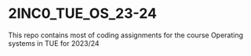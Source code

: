 # 2INC0_TUE_OS_23-24
This repo contains most of coding assignments for the course Operating systems in TUE for 2023/24
